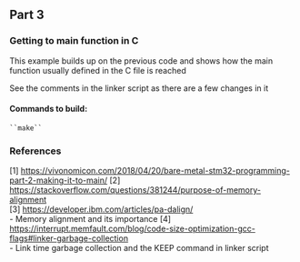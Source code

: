 ## Part 3
### Getting to main function in C

This example builds up on the previous code and shows how 
the main function usually defined in the C file is reached

See the comments in the linker script as there are a few changes in it

#### Commands to build:
    ``make``

### References
[1] https://vivonomicon.com/2018/04/20/bare-metal-stm32-programming-part-2-making-it-to-main/
[2] https://stackoverflow.com/questions/381244/purpose-of-memory-alignment    
[3] https://developer.ibm.com/articles/pa-dalign/  
    - Memory alignment and its importance
[4] https://interrupt.memfault.com/blog/code-size-optimization-gcc-flags#linker-garbage-collection  
    - Link time garbage collection and the KEEP command in linker script

